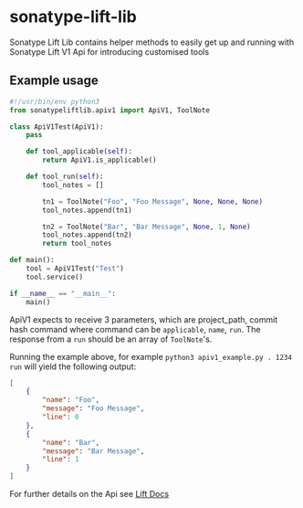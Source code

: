 # sonatype-lift-lib

Sonatype Lift Lib contains helper methods to easily get up and running with Sonatype Lift V1 Api for introducing customised tools

## Example usage

```python
#!/usr/bin/env python3
from sonatypeliftlib.apiv1 import ApiV1, ToolNote

class ApiV1Test(ApiV1):
    pass

    def tool_applicable(self):
        return ApiV1.is_applicable()

    def tool_run(self):
        tool_notes = []

        tn1 = ToolNote("Foo", "Foo Message", None, None, None)
        tool_notes.append(tn1)

        tn2 = ToolNote("Bar", "Bar Message", None, 1, None)
        tool_notes.append(tn2)
        return tool_notes

def main():
    tool = ApiV1Test("Test")
    tool.service()

if __name__ == "__main__":
    main()
```

ApiV1 expects to receive 3 parameters, which are project_path, commit hash command where command can be `applicable`, `name`, `run`. The response from a `run` should be an array of `ToolNote`'s.

Running the example above, for example `python3 apiv1_example.py . 1234 run` will yield the following output:

```json
[
    {
        "name": "Foo", 
        "message": "Foo Message",
        "line": 0
    },
    {
        "name": "Bar", 
        "message": "Bar Message",
        "line": 1
    }
]
```

For further details on the Api see [Lift Docs](https://help.sonatype.com/lift/extending-lift#ExtendingLift-APICommands)